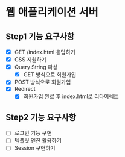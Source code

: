 # 웹 애플리케이션 서버

## Step1 기능 요구사항

- [x] GET /index.html 응답하기
- [x] CSS 지원하기
- [x] Query String 파싱
    - [x] GET 방식으로 회원가입
- [x] POST 방식으로 회원가입
- [x] Redirect
    - [x] 회원가입 완료 후 index.html로 리다이렉트

## Step2 기능 요구사항

- [ ] 로그인 기능 구현
- [ ] 템플릿 엔진 활용하기
- [ ] Session 구현하기
